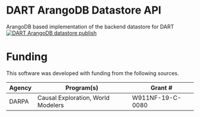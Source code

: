 # DART ArangoDB Datastore API
ArangoDB based implementation of the backend datastore for DART
[![DART ArangoDB datastore publish](https://github.com/twosixlabs-dart/arangodb-datastore/actions/workflows/build-and-publish.yml/badge.svg)](https://github.com/twosixlabs-dart/arangodb-datastore/actions/workflows/build-and-publish.yml)
# Funding
This software was developed with funding from the following sources.

| Agency | Program(s)                         | Grant #          |
|--------|------------------------------------|------------------|
| DARPA  | Causal Exploration, World Modelers | W911NF-19-C-0080 |
